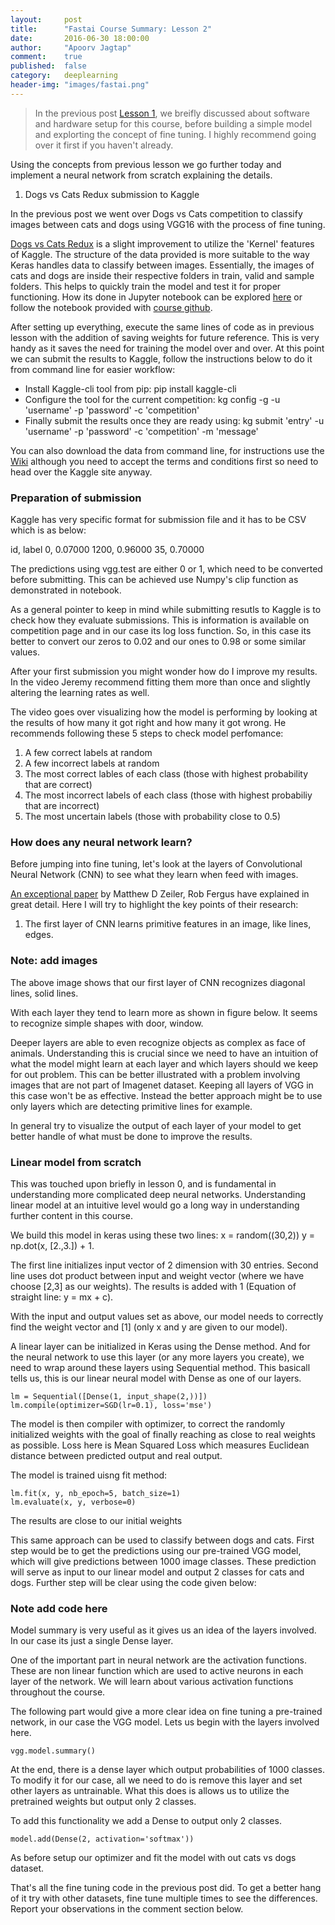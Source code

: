 ```yaml
---
layout:     post
title:      "Fastai Course Summary: Lesson 2"
date:       2016-06-30 18:00:00
author:     "Apoorv Jagtap"
comment:	true
published:  false
category:	deeplearning
header-img: "images/fastai.png"
---
```


> In the previous post [Lesson 1](), we breifly discussed about software and hardware setup for this 
> course, before building a simple model and explorting the concept of fine tuning. I highly recommend 
> going over it first if you haven't already.

Using the concepts from previous lesson we go further today and implement a neural network from scratch explaining the details.

1. Dogs vs Cats Redux submission to Kaggle

In the previous post we went over Dogs vs Cats competition to classify images between cats and dogs using VGG16 with the process of fine tuning.

[Dogs vs Cats Redux](https://www.kaggle.com/c/dogs-vs-cats-redux-kernels-edition/submissions) is a slight improvement to utilize the 'Kernel' features of Kaggle. The structure of the data provided is more suitable to the way Keras handles data to classify between images. Essentially, the images of cats and dogs are inside their respective folders in train, valid and sample folders. This helps to quickly train the model and test it for proper functioning. How its done in Jupyter notebook can be explored [here](https://github.com/fastai/courses/blob/master/deeplearning1/nbs/lesson2.ipynb) or follow the notebook provided with [course github](https://github.com/fastai/courses).

After setting up everything, execute the same lines of code as in previous lesson with the addition of saving weights for future reference. This is very handy as it saves the need for training the model over and over. At this point we can submit the results to Kaggle, follow the instructions below to do it from command line for easier workflow:

* Install Kaggle-cli tool from pip:		pip install kaggle-cli
* Configure the tool for the current competition:		kg config -g -u 'username' -p 'password' -c 'competition'
* Finally submit the results once they are ready using:		kg submit 'entry' -u 'username' -p 'password' -c 'competition' -m 'message'

You can also download the data from command line, for instructions use the [Wiki](http://wiki.fast.ai/index.php/Kaggle_CLI) although you need to accept the terms and conditions first so need to head over the Kaggle site anyway.

### Preparation of submission

Kaggle has very specific format for submission file and it has to be CSV which is as below:

id,	label
0,	0.07000
1200,	0.96000
35,	0.70000

The predictions using vgg.test are either 0 or 1, which need to be converted before submitting. This can be achieved use Numpy's clip function as demonstrated in notebook.

As a general pointer to keep in mind while submitting resutls to Kaggle is to check how they evaluate submissions. This is information is available on competition page and in our case its log loss function. So, in this case its better to convert our zeros to 0.02 and our ones to 0.98 or some similar values.

After your first submission you might wonder how do I improve my results. In the video Jeremy recommend fitting them more than once and slightly altering the learning rates as well.

The video goes over visualizing how the model is performing by looking at the results of how many it got right and how many it got wrong. He recommends following these 5 steps to check model perfomance:

1. A few correct labels at random
2. A few incorrect labels at random
3. The most correct lables of each class (those with highest probability that are correct)
4. The most incorrect labels of each class (those with highest probabiliy that are incorrect)
5. The most uncertain labels (those with probability close to 0.5)

### How does any neural network learn?

Before jumping into fine tuning, let's look at the layers of Convolutional Neural Network (CNN) to see what they learn when feed with images.

[An exceptional paper](https://arxiv.org/abs/1311.2901) by Matthew D Zeiler, Rob Fergus have explained in great detail. Here I will try to highlight the key points of their research:

1. The first layer of CNN learns primitive features in an image, like lines, edges.

### Note: add images

The above image shows that our first layer of CNN recognizes diagonal lines, solid lines.

With each layer they tend to learn more as shown in figure below. It seems to recognize simple shapes with door, window.


Deeper layers are able to even recognize objects as complex as face of animals. Understanding this is crucial since we need to have an intuition of what the model might learn at each layer and which layers should we keep for out problem. This can be better illustrated with a problem involving images that are not part of Imagenet dataset. Keeping all layers of VGG in this case won't be as effective. Instead the better approach might be to use only layers which are detecting primitive lines for example. 

In general try to visualize the output of each layer of your model to get better handle of what must be done to improve the results.

### Linear model from scratch

This was touched upon briefly in lesson 0, and is fundamental in understanding more complicated deep neural networks. Understanding linear model at an intuitive level would go a long way in understanding further content in this course.

We build this model in keras using these two lines:
	x = random((30,2))
	y = np.dot(x, [2.,3.]) + 1.
	
The first line initializes input vector of 2 dimension with 30 entries. Second line uses dot product between input and weight vector (where we have choose [2,3] as our weights). The results is added with 1 (Equation of straight line: y = mx + c).

With the input and output values set as above, our model needs to correctly find the weight vector and [1] (only x and y are given to our model).

A linear layer can be initialized in Keras using the Dense method. And for the neural network to use this layer (or any more layers you create), we need to wrap around these layers using Sequential method. This basicall tells us, this is our linear neural model with Dense as one of our layers.

	lm = Sequential([Dense(1, input_shape(2,))])
	lm.compile(optimizer=SGD(lr=0.1), loss='mse')
	
The model is then compiler with optimizer, to correct the randomly initialized weights with the goal of finally reaching as close to real weights as possible. Loss here is Mean Squared Loss which measures Euclidean distance between predicted output and real output.

The model is trained uisng fit method:

	lm.fit(x, y, nb_epoch=5, batch_size=1)
	lm.evaluate(x, y, verbose=0)
	
The results are close to our initial weights

This same approach can be used to classify between dogs and cats. First step would be to get the predictions using our pre-trained VGG model, which will give predictions between 1000 image classes. These prediction will serve as input to our linear model and output 2 classes for cats and dogs. Further step will be clear using the code given below:

### Note add code here

Model summary is very useful as it gives us an idea of the layers involved. In our case its just a single Dense layer.


One of the important part in neural network are the activation functions. These are non linear function which are used to active neurons in each layer of the network. We will learn about various activation functions throughout the course.

The following part would give a more clear idea on fine tuning a pre-trained network, in our case the VGG model. Lets us begin with the layers involved here.

	vgg.model.summary()
	




At the end, there is a dense layer which output probabilities of 1000 classes. To modify it for our case, all we need to do is remove this layer and set other layers as untrainable. What this does is allows us to utilize the pretrained weights but output only 2 classes.

To add this functionality we add a Dense to output only 2 classes.

	model.add(Dense(2, activation='softmax'))
	
As before setup our optimizer and fit the model with out cats vs dogs dataset.


That's all the fine tuning code in the previous post did. To get a better hang of it try with other datasets, fine tune multiple times to see the differences. Report your observations in the comment section below. 
